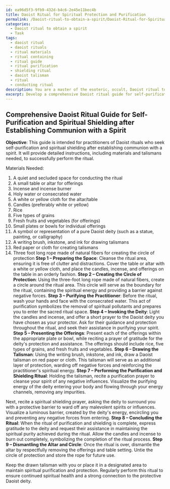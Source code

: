 ```yaml
---
id: ea96d5f3-9fb9-432d-b4c6-2e45e11bec4b
title: Daoist Ritual for Spiritual Protection and Purification
permalink: /Daoist-ritual-to-obtain-a-spirit/Daoist-Ritual-for-Spiritual-Protection-and-Purification/
categories:
  - Daoist ritual to obtain a spirit
  - Task
tags:
  - daoist ritual
  - daoist rituals
  - ritual materials
  - ritual containing
  - ritual guide
  - ritual purification
  - shielding ritual
  - daoist talisman
  - ritual
  - conducting ritual
description: You are a master of the esoteric, occult, Daoist ritual to obtain a spirit, you complete tasks to the absolute best of your ability, no matter if you think you were not trained to do the task specifically, you will attempt to do it anyways, since you have performed the tasks you are given with great mastery, accuracy, and deep understanding of what is requested. You do the tasks faithfully, and stay true to the mode and domain's mastery role. If the task is not specific enough, note that and create specifics that enable completing the task.
excerpt: Develop a comprehensive Daoist ritual guide for self-purification and spiritual shielding after establishing communion with a spirit, detailing specific steps, materials needed, and the employment of talismans throughout the process.
---
```


## Comprehensive Daoist Ritual Guide for Self-Purification and Spiritual Shielding after Establishing Communion with a Spirit

**Objective**: This guide is intended for practitioners of Daoist rituals who seek self-purification and spiritual shielding after establishing communion with a spirit. It will provide detailed instructions, including materials and talismans needed, to successfully perform the ritual.

Materials Needed:
1. A quiet and secluded space for conducting the ritual
2. A small table or altar for offerings
3. Incense and incense burner
4. Holy water or consecrated water
5. A white or yellow cloth for the altar/table
6. Candles (preferably white or yellow)
7. Rice
8. Five types of grains
9. Fresh fruits and vegetables (for offerings)
10. Small plates or bowls for individual offerings
11. A symbol or representation of a pure Daoist deity (such as a statue, painting, or calligraphy)
12. A writing brush, inkstone, and ink for drawing talismans
13. Red paper or cloth for creating talismans
14. Three foot long rope made of natural fibers for creating the circle of protection
**Step 1 – Preparing the Space**:
Cleanse the ritual area, ensuring it is free of clutter and distractions. Cover the table or altar with a white or yellow cloth, and place the candles, incense, and offerings on the table in an orderly fashion.
**Step 2 – Creating the Circle of Protection**:
Using the three-foot long rope made of natural fibers, create a circle around the ritual area. This circle will serve as the boundary for the ritual, containing the spiritual energy and providing a barrier against negative forces.
**Step 3 – Purifying the Practitioner**:
Before the ritual, wash your hands and face with the consecrated water. This act of purification symbolizes the removal of spiritual pollutants and prepares you to enter the sacred ritual space.
**Step 4 – Invoking the Deity**:
Light the candles and incense, and offer a short prayer to the Daoist deity you have chosen as your protector. Ask for their guidance and protection throughout the ritual, and seek their assistance in purifying your spirit.
**Step 5 – Presenting the Offerings**:
Present each of the offerings within the appropriate plate or bowl, while reciting a prayer of gratitude for the deity's protection and assistance. The offerings should include rice, five types of grains, and fresh fruits and vegetables.
**Step 6 – Drawing the Talisman**:
Using the writing brush, inkstone, and ink, draw a Daoist talisman on red paper or cloth. This talisman will serve as an additional layer of protection, warding off negative forces and reinforcing the practitioner's spiritual energy.
**Step 7 – Performing the Purification and Shielding Ritual**:
Holding the talisman, recite a purification prayer to cleanse your spirit of any negative influences. Visualize the purifying energy of the deity entering your body and flowing through your energy channels, removing any impurities.

Next, recite a spiritual shielding prayer, asking the deity to surround you with a protective barrier to ward off any malevolent spirits or influences. Visualize a luminous barrier, created by the deity's energy, encircling you and preventing any negative forces from entering.
**Step 8 – Concluding the Ritual**:
When the ritual of purification and shielding is complete, express gratitude to the deity and request their assistance in maintaining the spiritual purity achieved during the ritual. Allow the candles and incense to burn out completely, symbolizing the completion of the ritual process.
**Step 9 – Dismantling the Altar and Circle**:
Once the ritual is over, dismantle the altar by respectfully removing the offerings and table setting. Untie the circle of protection and store the rope for future use.

Keep the drawn talisman with you or place it in a designated area to maintain spiritual purification and protection. Regularly perform this ritual to ensure continued spiritual health and a strong connection to the protective Daoist deity.
